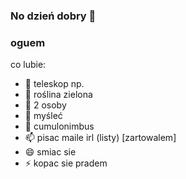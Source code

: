### No dzień dobry 👋
### oguem

co lubie:
<br/>
- 🔭 teleskop np.<br/>
- 🌱 roślina zielona<br/>
- 👯 2 osoby<br/>
- 🤔 myśleć<br/>
- 💬 cumulonimbus<br/>
- 📫 pisac maile irl (listy) [zartowalem]<br/>
- 😄 smiac sie<br/>
- ⚡ kopac sie pradem<br/>
